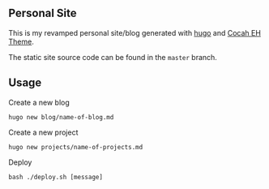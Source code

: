 ## Personal Site

This is my revamped personal site/blog generated with [hugo](https://gohugo.io) and [Cocah EH Theme](https://github.com/fuegowolf/cocoa-eh-hugo-theme).

The static site source code can be found in the `master` branch.

## Usage

Create a new blog

```
hugo new blog/name-of-blog.md
```

Create a new project

```
hugo new projects/name-of-projects.md
```

Deploy

```
bash ./deploy.sh [message]
```

